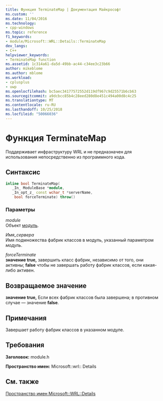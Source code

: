 ```yaml
---
title: Функция TerminateMap | Документация Майкрософт
ms.custom: ''
ms.date: 11/04/2016
ms.technology:
- cpp-windows
ms.topic: reference
f1_keywords:
- module/Microsoft::WRL::Details::TerminateMap
dev_langs:
- C++
helpviewer_keywords:
- TerminateMap function
ms.assetid: 1c314a61-da5d-49bb-ac44-c34ee3c23b66
author: mikeblome
ms.author: mblome
ms.workload:
- cplusplus
- uwp
ms.openlocfilehash: bc5aec34177572552d119df967c9d25571b6cb63
ms.sourcegitcommit: a9dcbcc85b4c28eed280d8e451c494a00d8c4c25
ms.translationtype: MT
ms.contentlocale: ru-RU
ms.lasthandoff: 10/25/2018
ms.locfileid: "50066036"
---
```

# <a name="terminatemap-function"></a>Функция TerminateMap

Поддерживает инфраструктуру WRL и не предназначен для использования непосредственно из программного кода.

## <a name="syntax"></a>Синтаксис

```cpp
inline bool TerminateMap(
   _In_ ModuleBase *module,
   _In_opt_z_ const wchar_t *serverName,
    bool forceTerminate) throw()
```

### <a name="parameters"></a>Параметры

*module*<br/>
Объект [модуль](../windows/module-class.md).

*Имя_сервера*<br/>
Имя подмножества фабрик классов в модуль, указанный параметром *модуль*.

*forceTerminate*<br/>
**значение true,** завершить класс фабрик, независимо от того, они активны; **false** чтобы не завершать работу фабрик классов, если какая-либо активен.

## <a name="return-value"></a>Возвращаемое значение

**значение true,** Если всех фабрик классов была завершена; в противном случае — значение **false**.

## <a name="remarks"></a>Примечания

Завершает работу фабрик классов в указанном модуле.

## <a name="requirements"></a>Требования

**Заголовок:** module.h

**Пространство имен:** Microsoft::wrl:: Details

## <a name="see-also"></a>См. также

[Пространство имен Microsoft::WRL::Details](../windows/microsoft-wrl-details-namespace.md)